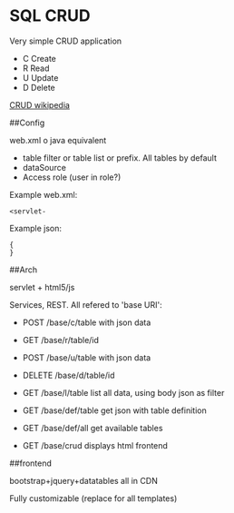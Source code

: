 # SQL CRUD

Very simple CRUD application

* C Create
* R Read
* U Update
* D Delete

[CRUD wikipedia](/https://en.wikipedia.org/wiki/Create,_read,_update_and_delete)

##Config

web.xml o java equivalent

* table filter or table list or prefix. All tables by default
* dataSource
* Access role (user in role?)

Example web.xml:

    <servlet-

Example json:

    {
    }
    
##Arch

servlet + html5/js

Services, REST. All refered to 'base URI':

- POST /base/c/table with json data
- GET  /base/r/table/id
- POST /base/u/table with json data
- DELETE /base/d/table/id

- GET /base/l/table list all data, using body json as filter
- GET /base/def/table get json with table definition
- GET /base/def/all get available tables
- GET /base/crud displays html frontend

##frontend

bootstrap+jquery+datatables all in CDN

Fully customizable (replace for all templates)